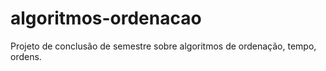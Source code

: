 # algoritmos-ordenacao

Projeto de conclusão de semestre sobre algoritmos de ordenação, tempo, ordens.
